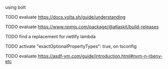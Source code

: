 using bolt

TODO evaluate https://docs.volta.sh/guide/understanding

TODO evaluate https://www.npmjs.com/package/@atlaskit/build-releases

TODO find a replacement for netlify lambda

TODO activate 		"exactOptionalPropertyTypes": true, on tsconfig

TODO evaluate https://asdf-vm.com/guide/introduction.html#nvm-n-rbenv-etc
